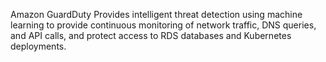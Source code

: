  Amazon GuardDuty 
    Provides intelligent threat detection using machine learning to provide continuous monitoring of network traffic, DNS queries, and API calls, and protect access to RDS databases and Kubernetes deployments.

